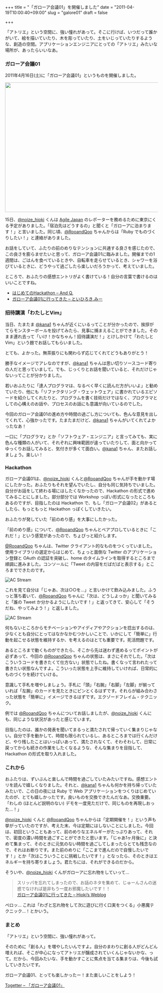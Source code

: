 +++
title = "「ガローア会議01」を開催しました"
date = "2011-04-19T10:00:40+09:00"
slug = "galore01"
draft = false

+++

<p>「アトリエ」という空間に、強い憧れがあって。そこに行けば、いつだって誰かがいて、絵を描いていたり、木を彫っていたり、土をいじっていたりするような、創造の空間。アプリケーションエンジニアにとっての「アトリエ」みたいな場所が、あったらいいなあ。</p>
<h3>ガローア会議01</h3>
<p>2011年4月16日(土)に「ガローア会議01」というものを開催しました。</p>
<p><a href="http://www.flickr.com/photos/june29/5602819288/" title="Untitled by june29, on Flickr"><img src="http://farm6.static.flickr.com/5069/5602819288_04859e907b_z.jpg" width="640" height="428" alt=""></a></p>
<p>15日、<a href="http://twitter.com/noize_hioki">@noize_hioki</a> くんは <a href="http://www.agilejapan.org/">Agile Japan</a> のレポーターを務めるために東京にくる予定がありました。「宿泊先はどうするの」と聞くと「ガローアに泊まります！」と言いました。同じ頃、<a href="http://twitter.com/RooandQoo">@RooandQoo</a> ちゃんからは「Ruby でものづくりしたい！」と連絡がありました。</p>
<p>お話をしていて、ふたりの前のめりなテンションに共通する良さを感じたので、この良さを膨らませたいと思って、ガローア会議01に臨みました。開催までの1週間は、ごはんを食べているときや、自転車を走らせているとき、シャワーを浴びているときに、どうやって過ごしたら楽しいだろうかって、考えていました。</p>
<p>ところで、おふたりの感想エントリがよく書けている！自分の言葉で書けるのはいいことですね。</p>
<ul>
<li><a href="http://d.hatena.ne.jp/rooandqoo32/20110416/1302972025">はじめてのHackathon &#8211; And Q.</a></li>
<li><a href="http://toihiroki.me/2011/04/19/galore01/" title="ガローア会議01に行ってきた - といひろき.みー">ガローア会議01に行ってきた &#8211; といひろき.みー</a></li>
</ul>
<h3>招待講演「わたしとVim」</h3>
<p>当日、たまたま <a href="http://twitter.com/#!/kana1">@kana1</a> ちゃんが近くにいるってことが分かったので、挨拶がてらモンスターボールを投げてみたら、見事に捕まえることができました。そのまま連れ去って「いけ！かなちゃん！招待講演だ！」とけしかけて「わたしとVim」という題でお話してもらいました。</p>
<p>とても、よかった。無茶振りにも関わらず応じてくれてどうもありがとう！</p>
<p>勝手なイメージでアレなのですが、<a href="http://twitter.com/#!/kana1">@kana1</a> ちゃんは思い切りソースコード寄りの人だと思っていまして。でも、じっくりとお話を聞いていると、それだけじゃないってことが分かりました。</p>
<p>若いおふたりに「達人プログラマは、なるべく早くに読んだ方がいいよ」と勧めていたり、他にも「リファクタリング・ウェットウェア」に書かれているエピソードを紹介してくれたりと、プログラムを書く技術だけではなく、プログラマとしての心構えのお話や、プロセスのお話にも意識が向いているのでした。</p>
<p>今回のガローア会議01の進め方や時間の過ごし方についても、色んな意見を出してくれて、心強かったです。たまたまだけど、<a href="http://twitter.com/#!/kana1">@kana1</a> ちゃんがいてくれてよかったなあ！</p>
<p>一口に「プログラマ」とか「ソフトウェア・エンジニア」と言ってみても、実に色んな種類の人がいて、それぞれに興味範囲が違っていたりして、面と向かってゆっくりお話してみると、気付きが多くて面白い。<a href="http://twitter.com/#!/kana1">@kana1</a> ちゃん、またお話しましょう。楽しい！</p>
<h3>Hackathon</h3>
<p>ガローア会議01は、<a href="http://twitter.com/noize_hioki">@noize_hioki</a> くんと<a href="http://twitter.com/RooandQoo">@RooandQoo</a> ちゃんが手を動かす場にしたかった。おふたりもそれを望んでいたし、自分も同じ気持ちでいました。自分がお話をして終わる場にはしたくなかったので、Hackathon の形式で進めてみることにしました。部分部分では Workshop っぽい形式になったところもあるのですが、目指したのは Hackathon で、もし「ガローア会議02」があるとしたら、もっともっと Hackathon っぽくしていきたい。</p>
<p>おふたりが発していた「前のめり感」を大事にしたかった。</p>
<p>「前のめり感」について、<a href="http://twitter.com/RooandQoo">@RooandQoo</a> ちゃんとペアプロしているときに「これだ！」という感覚があったので、ちょぴっと紹介します。</p>
<p><a href="http://twitter.com/RooandQoo">@RooandQoo</a> ちゃんは、Twitter クライアント的なものをつくっていました。使用ライブラリの選定からはじめて、ちょっと面倒な Twitter のアプリケーション登録と OAuth の認証を突破し、home のタイムラインを取得するところまで順調に進みました。コンソールに「Tweet の内容をだばだばと表示する」ところまでできたのです。</p>
<p><img src="http://img.skitch.com/20110419-bp1e8w1yi2u51xaaehdgu7ap2b.png" alt="AC Stream" /></p>
<p>これを見て自分は「じゃあ、次は○○を…」と言いかけて飲み込みました。ふうっと落ち着いて、<a href="http://twitter.com/RooandQoo">@RooandQoo</a> ちゃんに「次は、どうしよっか」と聞いてみると「誰の Tweet か分かるようにしたいです！」と返ってきて、安心して「そうだね、やってみよう！」と返しました。</p>
<p><img src="http://img.skitch.com/20110419-1e881h4kji54rb5i8xrau8hwgt.png" alt="AC Stream" /></p>
<p>何もないところからモチベーションやアイディアやアクションを捻出するのは、少なくとも自分にとってはなかなかむつかしいことで、いかにして「簡単に」行動を起こせる状態を維持するか、を考えるのはとても重要です。死活問題です。</p>
<p>あるところまで動くものができたら、そこから先は迷わず進めるってポイントが必ずあって、今回の <a href="http://twitter.com/RooandQoo">@RooandQoo</a> ちゃんの状態は、まさにそれでした。「次はこういうコードを書きたくて仕方ない」状態でしたね。書くなって言われたって書きたい状態なんですよ。こういった状態を上手に維持していければ、日常的にものづくりを続けていける。</p>
<p>意識して手札を増やしましょう。手札に「頭」「右腕」「右脚」「左脚」が揃っていれば「左腕」のカードを見たときにピンとくるはずです。それらが組み合わさった状態を「簡単に」イメージできるはずです。エクゾードフレイム・テクニック。</p>
<p>例では <a href="http://twitter.com/RooandQoo">@RooandQoo</a> ちゃんについてお話しましたが、<a href="http://twitter.com/noize_hioki">@noize_hioki</a> くんにも、同じような状況があったと感じています。</p>
<p>目指したのは、誰かの発表を聞いてまるっと満たされて帰っていく集まりじゃない。自分で手を動かして、時間も限られているし、あるところまでは行くんだけど、やり残したことはいっぱいあって、満たされなくて、そわそわして、日常に戻ってからも続きの作業をしたくなるような、そんな集まりを目指して、Hackathon の形式を取り入れました。</p>
<h3>これから</h3>
<p>おふたりは、ずいぶんと楽しんで時間を過ごしていたみたいですね。感想エントリを読んで嬉しくなりました。それと、<a href="http://twitter.com/#!/kana1">@kana1</a> ちゃんも何かを持ち帰っていたみたいで、この日の夜には Ruby で Web アプリケーションをつくりはじめていたのが、とても嬉しかったです。良いものを交換できたんだなあ。交換重要。「わしの (ほとんど説明のない) デモを一度見ただけで、同じものを再現しおった…！」</p>
<p><a href="http://twitter.com/noize_hioki">@noize_hioki</a> くんと <a href="http://twitter.com/RooandQoo">@RooandQoo</a> ちゃんからは「定期開催を！」という声も挙がっていたのですが、考えた末、今は定期にはしないことにしました。今回は、初回ということもあって、前のめりなエネルギーがたっぷりあって、それで、密度の濃い時間を過ごすことができたと思います。「じゃあ1ヶ月後に」と決めて集まって、そのときに元気のない時間を過ごしてしまったらとても残念なので、それはお断りです。また前のめりに「ここまで進んだので自慢したいです！」とか「次はこういうことに挑戦したいです！」となったら、そのときはエネルギーを持ち寄りましょう。君たちには、それができるのだから。</p>
<p>そういや、<a href="http://twitter.com/noize_hioki">@noize_hioki</a> くんがガローアに忘れ物をしていって…</p>
<blockquote><p>
スリッパを忘れてしまったので、お話のネタを集めて、じゅーんさんの迷惑でなければ是非もう一度お邪魔したいです！！<br />
<a class="quote" href="http://hiokota.com/hioki/2011/04/19/galore01/" title="ガローア会議01に行ってきた - Hioki's Weblog">ガローア会議01に行ってきた &#8211; Hioki&#8217;s Weblog</a></p></blockquote>
<p>ペロッ… これは「わざと忘れ物をして次に遊びに行く口実をつくる」小悪魔テクニック…！とかいう。</p>
<h3>まとめ</h3>
<p>「アトリエ」という空間に、強い憧れがあって。</p>
<p>そのために「創る人」を増やしたいんですよ。自分のまわりに創る人がどんどん増えれば、そこが中心になってアトリエが醸成されていくんじゃないかな、って。だから、今回みたいな、手を動かすことに焦点を当てる集まりは、今後も試していきたいです。</p>
<p>ガローア会議01、とっても楽しかったー！また楽しいことをしよう！</p>
<p><a href="http://togetter.com/li/125601">Togetter &#8211; 「ガローア会議01」</a></p>

